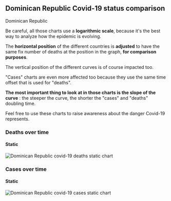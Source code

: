 ## Dominican Republic Covid-19 status comparison 

Dominican Republic



Be careful, all those charts use a **logarithmic scale**, because it's the best way to analyze how the epidemic is evolving.
 
The **horizontal position** of the different countries is **adjusted** to have the same fix number of deaths at the position in the graph, **for comparison purposes**.

The vertical position of the different curves is of course impacted too.

"Cases" charts are even more affected too because they use the same time offset that is used for "deaths".

**The most important thing to look at in those charts is the slope of the curve** : the steeper the curve, the shorter the "cases" and "deaths" doubling time.

Feel free to use these charts to raise awareness about the danger Covid-19 represents. 


 
### Deaths over time
 
#### Static
![Dominican Republic covid-19 deaths static chart](https://raw.githubusercontent.com/madlag/coronavirus_study/master/notebooks/graphs/2020-03-23/countries/Dominican_Republic/2020-03-23_Dominican_Republic_deaths.png "Dominican Republic covid-19 deaths static chart")   

 
### Cases over time
 
#### Static
![Dominican Republic covid-19 cases static chart](https://raw.githubusercontent.com/madlag/coronavirus_study/master/notebooks/graphs/2020-03-23/countries/Dominican_Republic/2020-03-23_Dominican_Republic_cases.png "Dominican Republic covid-19 cases static chart")   

